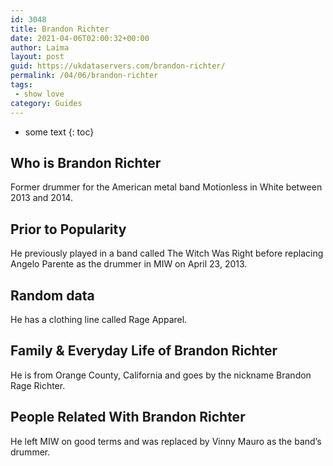```yaml
---
id: 3048
title: Brandon Richter
date: 2021-04-06T02:00:32+00:00
author: Laima
layout: post
guid: https://ukdataservers.com/brandon-richter/
permalink: /04/06/brandon-richter
tags:
 - show love
category: Guides
---
```


* some text
{: toc}


## Who is Brandon Richter
                  
                  
                  
Former drummer for the American metal band Motionless in White between 2013 and 2014.
                  
              
            
              
            
                
                
                
## Prior to Popularity
                  
                  
                  
He previously played in a band called The Witch Was Right before replacing Angelo Parente as the drummer in MIW on April 23, 2013.
                  
              
            
              
            
                
                
                
## Random data
                  
                  
                  
He has a clothing line called Rage Apparel.
                  
              
            
              
            
                
                
                
## Family & Everyday Life of Brandon Richter
                  
                  
                  
He is from Orange County, California and goes by the nickname Brandon Rage Richter.
                  
              
            
              
            
                
                
                
## People Related With Brandon Richter
                  
                  
                  
He left MIW on good terms and was replaced by Vinny Mauro as the band&#8217;s drummer.
                  
              
            
              
            
                
              
            
              
              
            
            
              
            
          
          
          